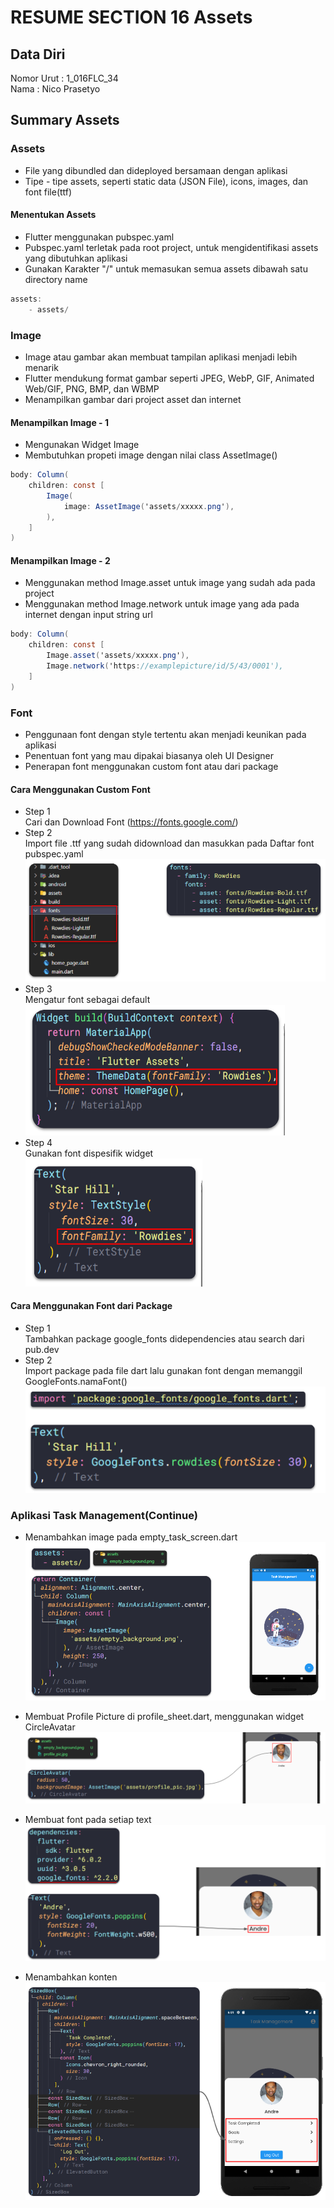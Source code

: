 # RESUME SECTION 16 Assets

## Data Diri
Nomor Urut  : 1_016FLC_34 <br>
Nama        : Nico Prasetyo

## Summary Assets

### Assets
- File yang dibundled dan dideployed bersamaan dengan aplikasi 
- Tipe - tipe assets, seperti static data (JSON File), icons, images, dan font file(ttf)

#### Menentukan Assets
- Flutter menggunakan pubspec.yaml
- Pubspec.yaml terletak pada root project, untuk mengidentifikasi assets yang dibutuhkan aplikasi
- Gunakan Karakter "/" untuk memasukan semua assets dibawah satu directory name

```cs
assets:
    - assets/
```

### Image
- Image atau gambar akan membuat tampilan aplikasi menjadi lebih menarik
- Flutter mendukung format gambar seperti JPEG, WebP, GIF, Animated Web/GIF, PNG, BMP, dan WBMP
- Menampilkan gambar dari project asset dan internet

#### Menampilkan Image - 1
- Mengunakan Widget Image
- Membutuhkan propeti image dengan nilai class AssetImage()

```cs
body: Column(
    children: const [
        Image(
            image: AssetImage('assets/xxxxx.png'),
        ),
    ]
)
```

#### Menampilkan Image - 2
- Menggunakan method Image.asset untuk image yang sudah ada pada project
- Menggunakan method Image.network untuk image yang ada pada internet dengan input string url

```cs
body: Column(
    children: const [
        Image.asset('assets/xxxxx.png'),
        Image.network('https://examplepicture/id/5/43/0001'),
    ]
)
```

### Font
- Penggunaan font dengan style tertentu akan menjadi keunikan pada aplikasi 
- Penentuan font yang mau dipakai biasanya oleh UI Designer
- Penerapan font menggunakan custom font atau dari package 

#### Cara Menggunakan Custom Font
- Step 1 <br>
Cari dan Download Font (https://fonts.google.com/)
- Step 2 <br>
Import file .ttf yang sudah didownload dan masukkan pada Daftar font pubspec.yaml
![](screenshots/Screenshot_Summarypic5.png)
- Step 3 <br>
Mengatur font sebagai default <br>
![](screenshots/Screenshot_Summarypic6.png)
- Step 4 <br>
Gunakan font dispesifik widget <br>
![](screenshots/Screenshot_Summarypic7.png)

#### Cara Menggunakan Font dari Package
- Step 1 <br>
Tambahkan package google_fonts didependencies atau search dari pub.dev
- Step 2 <br>
Import package pada file dart lalu gunakan font dengan memanggil GoogleFonts.namaFont() <br>
![](screenshots/Screenshot_Summarypic8.png)

### Aplikasi Task Management(Continue)
- Menambahkan image pada empty_task_screen.dart
![](screenshots/Screenshot_Summarypic1.png)

- Membuat Profile Picture di profile_sheet.dart, menggunakan widget CircleAvatar
![](screenshots/Screenshot_Summarypic2.png)

- Membuat font pada setiap text 
![](screenshots/Screenshot_Summarypic3.png)

- Menambahkan konten
![](screenshots/Screenshot_Summarypic4.png)